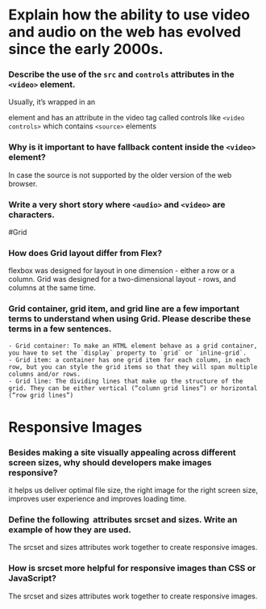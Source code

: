 # Explain how the ability to use video and audio on the web has evolved since the early 2000s.

### Describe the use of the `src` and `controls` attributes in the `<video>` element.
Usually, it’s wrapped in an <div> element and has an attribute in the video tag called controls like `<video controls>` which contains `<source>` elements
### Why is it important to have fallback content inside the `<video>` element?
In case the source is not supported by the older version of the web browser. 
### Write a very short story where `<audio>` and `<video>` are characters.
#Grid
### How does Grid layout differ from Flex?
flexbox was designed for layout in one dimension - either a row or a column. Grid was designed for a two-dimensional layout - rows, and columns at the same time.
### Grid container, grid item, and grid line are a few important terms to understand when using Grid. Please describe these terms in a few sentences.
    - Grid container: To make an HTML element behave as a grid container, you have to set the `display` property to `grid` or `inline-grid`.
    - Grid item: a container has one grid item for each column, in each row, but you can style the grid items so that they will span multiple columns and/or rows.
    - Grid line: The dividing lines that make up the structure of the grid. They can be either vertical (“column grid lines”) or horizontal (“row grid lines”) 
# Responsive Images
### Besides making a site visually appealing across different screen sizes, why should developers make images responsive?
it helps us deliver optimal file size, the right image for the right screen size, improves user experience and improves loading time.
### Define the following <img> attributes srcset and sizes. Write an example of how they are used.
The srcset and sizes attributes work together to create responsive images. 
### How is srcset more helpful for responsive images than CSS or JavaScript?
The srcset and sizes attributes work together to create responsive images. 


